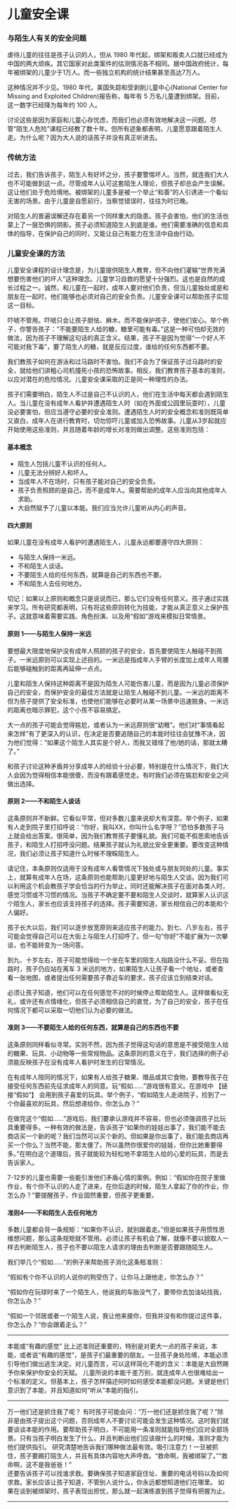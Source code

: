 # 儿童安全课

### 与陌生人有关的安全问题

虐待儿童的往往是孩子认识的人，但从 1980 年代起，绑架和贩卖人口就已经成为中国的两大顽疾。其它国家对此类案件的估测情况各不相同。据中国政府统计，每年被绑架的儿童少于1万人。而一些独立机构的统计结果甚至高达7万人。

这种情况并不少见。1980 年代，美国失踪和受剥削儿童中心(National Center for Missing and Exploited Children)报告称，每年有 5 万名儿童遭到绑架。目前，这一数字已经降为每年约 100 人。

讨论这些是因为家庭和儿童心存忧虑，而我们也必须有效地解决这一问题。尽管“陌生人危险”课程已经教了数十年。但所有迹象都表明，儿童愿意跟着陌生人走。为什么呢？因为大人说的话孩子并没有真正听进去。

### 传统方法

过去，我们告诉孩子，陌生人有好坏之分，孩子要警惕坏人。当然，就连我们大人也不可能做到这一点。尽管成年人认可这套陌生人理论，但孩子却总会产生误解。这让他们处于危险境地。被绑架的儿童多是被一个举止“和善”的人引诱进一个看似无害的场景。由于儿童是自愿前行，当察觉错误时，往往为时已晚。

对陌生人的普遍误解还存在着另一个同样重大的隐患。孩子会害怕，他们的生活也蒙上了一层恐惧的阴影。孩子必须知道陌生人到底是谁。他们需要准确的信息和具体的指导，在保护自己的同时，又能让自己有能力在生活中自由行动。

### 儿童安全课的方法

儿童安全课程的设计理念是，为儿童提供陌生人教育，但不向他们灌输“世界充满想要伤害他们的坏人”这种理念。儿童学习自救的愿望十分强烈。这也是自然的成长过程之一。诚然，和儿童在一起时，成年人要对他们负责，但当儿童独处或是和朋友在一起时，他们能够也必须对自己的安全负责。儿童安全课可以帮助孩子实现这一目标。

吓唬不管用。吓唬只会让孩子胆怯、麻木，而不能保护孩子，使他们安心。举个例子，你警告孩子：“不能要陌生人给的糖，糖里可能有毒。”这是一种可怕却无效的做法，因为孩子不理解这句话的真正含义。结果，孩子不是因为觉得“一个好人不可能对我下毒”，要了陌生人的糖，就是反应过度，谁给的任何东西都不要。

我们教孩子如何在游泳和过马路时不害怕。我们不会为了保证孩子过马路时的安全，就给他们讲粗心司机撞死小孩的恐怖故事。相反，我们教育孩子基本的准则，以应对潜在的危险情况。儿童安全课采取的正是同一种理性的办法。

孩子们需要明白，陌生人不过是自己不认识的人，他们在生活中每天都会遇到陌生人。当儿童在没有成年人看护并遭遇陌生人时（如在外面或公园里玩耍时），儿童没必要害怕，但应当遵守必要的安全准则。遭遇陌生人时的安全概念和准则既简单又直白，成年人在进行教育时，切勿惊吓儿童或加入恐怖故事。儿童从3岁起就应开始使用这些准则，并且随着年龄的增长对准则做出调整。这些准则包括：

#### 基本概念

* 陌生人包括儿童不认识的任何人。
* 儿童无法分辨好人和坏人。
* 当成年人不在场时，只有孩子能对自己的安全负责。
* 孩子负责照顾的是自己，而不是成年人。需要帮助的成年人应当向其他成年人求助。
* 大自然赋予了儿童以本能。我们应当允许儿童听从内心的声音。

#### 四大原则

如果儿童在没有成年人看护时遭遇陌生人，儿童永远都要遵守四大原则：

* 与陌生人保持一米远。
* 不和陌生人谈话。
* 不要陌生人给的任何东西，就算是自己的东西也不要。
* 不和陌生人去任何地方。

切记：如果以上原则和概念只是说说而已，那么它们没有任何意义。孩子通过实践来学习。所有研究都表明，只有将这些原则转化为技能，才能从真正意义上保护孩子。这就意味着需要实践、角色扮演、以及用“假如”游戏来模拟日常情景。

#### 原则 1——与陌生人保持一米远

要想最大限度地保护没有成年人照顾的孩子的安全，首先要使陌生人触碰不到孩子。一米远原则可以实现上述目的。一米远是指成年人手臂的长度加上成年人弯腰后能够碰触到的距离再延伸一点点。

儿童和陌生人保持这种距离不是因为陌生人可能伤害儿童，而是因为儿童必须保护自己的安全，而保护安全的最佳方法就是让陌生人触碰不到儿童。一米远的距离不但为孩子提供了安全标准，也使他们能够在必要时从某一场景中迅速脱身。一米远的距离也暗示罪犯，这个小孩不容易搞定。

大一点的孩子可能会觉得尴尬，或者认为一米远原则很“幼稚”。他们对“事情看起来怎样”有了更深入的认识，在决定是否要追随自己的本能时往往会犹豫不决，因为他们觉得：“如果这个陌生人其实是个好人，而我又错怪了他/她的话，那就太糟了。”

和孩子讨论这种矛盾并分享成年人的经验十分必要，特别是在什么情况下，我们大人会因为觉得相信本能很傻，而没有跟着感觉走。有时我们必须在尴尬和安全之间做出选择。

#### 原则 2——不和陌生人谈话

这条原则并不新鲜。它看似平常，但对多数儿童来说却大有深意。举个例子，如果有人走到院子里打招呼说：“你好，我叫XX，你叫什么名字呀？”恐怕多数孩子马上就会给出答案。很简单，因为我们教育孩子要懂礼貌。我们可能不假思索地告诉孩子，和陌生人打招呼没问题。结果孩子就认为礼貌比安全更重要。要改变这种情况，我们必须让孩子知道什么时候不理睬陌生人。

请记住，本条原则仅适用于没有成年人看管情况下独处或与朋友同处的儿童。事实上，就算有成年人在场，这条原则也能帮助儿童更好地与陌生人交谈。因为我们可以利用这个机会教孩子学会恰当的行为举止，同时还能解决孩子在面对各类人时，感觉习惯或不习惯的情况。当孩子不确定要不要和陌生人交谈时，就算家人认识这个陌生人，家长也应该支持孩子的选择。孩子需要知道，家长相信自己的本能和个人偏好。

孩子长大以后，我们可以逐步放宽原则来适应孩子的能力。到七、八岁左右，孩子可能会觉得自己可以在大街上与陌生人打招呼了。但一句“你好”不能扩展为一次攀谈，也不能转变为一场问答。

到九、十岁左右，孩子可能觉得给一个坐在车里的陌生人指路没什么不妥。但在指路时，孩子仍应站在离车 3 米远的地方，如果陌生人让孩子看一个地址，或者查看一张地图，或者提出任何需要孩子靠近车的要求，孩子应该立刻结束对话。

必须让孩子知道，他们可以在任何感觉不对的时候停止帮助陌生人。这样做看似无礼，或许还有点情绪化，但孩子必须相信自己的直觉，为了自己的安全，孩子在任何情况下都可以采取一切他们认为必要的做法。

#### 准则 3——不要陌生人给的任何东西，就算是自己的东西也不要

这条原则同样看似寻常。实则不然，因为孩子觉得这句话的意思是不接受陌生人给的糖果、玩具、小动物等一些常规物品。这条原则的意义在于，我们选择的例子必须能反映孩子在没有成年人看护时发生的日常情况。 

在有成年人陪同的情况下，如果有人给孩子糖果、赠品或其它食物，要教导孩子在接受任何东西前先征求成年人的同意。玩“假如……”游戏很有意义。在游戏中 【链接“假如”】 会用到孩子喜爱的玩具。举个例子，“假如陌生人走进院子，捡到了一个你最喜欢的玩具，然后想递给你，你怎么办？”

在做完这个“假如……”游戏后，我们要承认游戏并不容易，但也必须强调孩子比玩具重要得多。一种有效的做法是，告诉孩子“如果你的娃娃出事了，我们能不能去商店买一个新的呢？我们当然可以买个新的。但如果是你出事了，我们能去商店再买一个你么？当然不能，那太傻了。所以虽然你很爱你的娃娃，但你比她重要得多。”在明白这个道理后，孩子就能较为轻松地不拿陌生人给的心爱的玩具，而是去告诉家人。

7-12岁的儿童也需要一些能引发他们矛盾心情的案例。例如：“假如你在院子里做作业，有个你不认识的人走了进来，在你后退的时候，陌生人拿起了你的作业，你怎么办？”要提醒孩子，作业固然重要，但孩子更重要。

#### 准则4——不和陌生人去任何地方

多数儿童都会背一条规矩：“如果你不认识，就别跟着走。”但是如果孩子用惯性思维想问题，那么这条规矩就不管用。必须让孩子有机会了解，就像不要以貌取人一样去判断陌生人，孩子也不要以陌生人请求的理由去判断是否要跟随陌生人。

我们举几个“假如……”的例子来帮助孩子消化这条租准则：

“假如有个你不认识的人说你的狗受伤了，让你马上跟他走，你怎么办？”

“假如你在玩球时来了一个陌生人，他说我的车胎没气了，要带你去加油站找我，你怎么办？”

“假如一个邻居或者一个陌生人说，我让他来接你，但我并没有和你提过这件事，你怎么办？”你会跟着走么？“
***

本能或“有趣的感觉”
比上述准则还重要的，特别是对更大一点的孩子来说，本能，或者说“有趣的感觉”，是孩子们最重要的朋友。一旦孩子身处险境，本能必须引导他们做出逃生决定。对儿童而言，可以这样简化不能的含义：本能是大自然赐予你来保护你安全的天赋。
儿童所说的本能千差万别，就连成年人也很难给出一个标准的定义。但基本上，孩子怎样描述何时如何感受本能都没问题。关键是他们意识到了本能，并且知道如何“听从”本能的指引。

***
万一他们还是抓住我了呢？
有时孩子可能会问：“万一他们还是抓住我了呢？”除非是由孩子提出这个问题，否则成年人不要讨论可能会发生这种情况。这时我们就要谈谈本能的作用。要帮助孩子明白，不可能用一条准则就能指导他们应对全部场景。只有当孩子明白发生了什么，并且判断出他们应该做什么的时候，准则才能为他们提供指引。 
研究清楚地告诉我们哪种做法最有效。吸引注意力！一旦被抓住，孩子要踢打陌生人，并且有具体内容地大声呼救。“救命啊，我被绑架了。”“救命啊，这不是我爸爸！”  
还要告诉孩子可以找谁求救。要确保孩子知道家庭住址、重要的电话号码以及如何求救。家长应该让孩子知道，不管别人说什么，你永远都想知道他们在哪里。 
如果在谈到被绑架时，孩子表现出担忧，那么就一起演练直到孩子觉得有把握为止。

***
